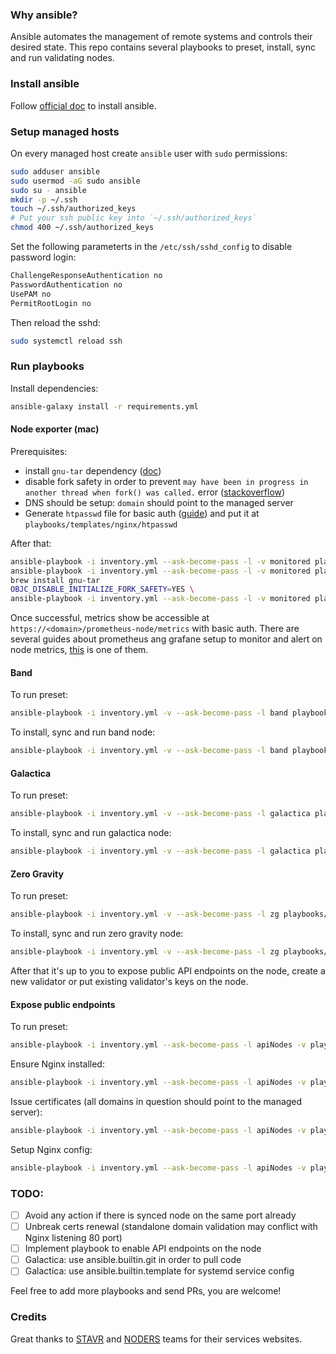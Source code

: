 ### Why ansible?
Ansible automates the management of remote systems and controls their desired
state. This repo contains several playbooks to preset, install, sync and
run validating nodes.

### Install ansible
Follow [official doc](https://docs.ansible.com/ansible/latest/installation_guide/intro_installation.html)
to install ansible.

### Setup managed hosts
On every managed host create `ansible` user with `sudo` permissions:
```bash
sudo adduser ansible
sudo usermod -aG sudo ansible
sudo su - ansible
mkdir -p ~/.ssh
touch ~/.ssh/authorized_keys
# Put your ssh public key into `~/.ssh/authorized_keys`
chmod 400 ~/.ssh/authorized_keys
```

Set the following parameterts in the `/etc/ssh/sshd_config` to disable password login:
```bash
ChallengeResponseAuthentication no
PasswordAuthentication no
UsePAM no
PermitRootLogin no
```
Then reload the sshd:
```bash
sudo systemctl reload ssh
```

### Run playbooks

Install dependencies:
```bash
ansible-galaxy install -r requirements.yml
```

#### Node exporter (mac)
Prerequisites:
 - install `gnu-tar` dependency
([doc](https://galaxy.ansible.com/ui/repo/published/prometheus/prometheus/content/role/node_exporter/))
 - disable fork safety in order to prevent
`may have been in progress in another thread when fork() was called.` error
([stackoverflow](https://stackoverflow.com/questions/50168647/multiprocessing-causes-python-to-crash-and-gives-an-error-may-have-been-in-progr))
 - DNS should be setup: `domain` should point to the managed server
 - Generate `htpasswd` file for basic auth ([guide](https://docs.nginx.com/nginx/admin-guide/security-controls/configuring-http-basic-authentication/)) and put it at `playbooks/templates/nginx/htpasswd`

After that:
```bash
ansible-playbook -i inventory.yml --ask-become-pass -l -v monitored playbooks/ensure-nginx.yml
ansible-playbook -i inventory.yml --ask-become-pass -l -v monitored playbooks/letsencrypt.yml
brew install gnu-tar
OBJC_DISABLE_INITIALIZE_FORK_SAFETY=YES \
ansible-playbook -i inventory.yml --ask-become-pass -l -v monitored playbooks/node-exp.yml
```

Once successful, metrics show be accessible at `https://<domain>/prometheus-node/metrics` with basic auth.
There are several guides about prometheus ang grafane setup to monitor and alert on node metrics,
[this](https://medium.com/@DanialEskandari/system-monitoring-with-prometheus-grafana-and-node-exporter-412027684564)
is one of them.

#### Band
To run preset:
```bash
ansible-playbook -i inventory.yml -v --ask-become-pass -l band playbooks/preset.yml
```

To install, sync and run band node:
```bash
ansible-playbook -i inventory.yml -v --ask-become-pass -l band playbooks/band/node.yml
```

#### Galactica
To run preset:
```bash
ansible-playbook -i inventory.yml -v --ask-become-pass -l galactica playbooks/preset.yml
```

To install, sync and run galactica node:
```bash
ansible-playbook -i inventory.yml -v --ask-become-pass -l galactica playbooks/galactica.yml
```

#### Zero Gravity
To run preset:
```bash
ansible-playbook -i inventory.yml -v --ask-become-pass -l zg playbooks/preset.yml
```
To install, sync and run zero gravity node:
```bash
ansible-playbook -i inventory.yml -v --ask-become-pass -l zg playbooks/zg.yml
```

After that it's up to you to expose public API endpoints on the node, create a
new validator or put existing validator's keys on the node.

#### Expose public endpoints
To run preset:
```bash
ansible-playbook -i inventory.yml --ask-become-pass -l apiNodes -v playbooks/preset.yml
```
Ensure Nginx installed:
```bash
ansible-playbook -i inventory.yml --ask-become-pass -l apiNodes -v playbooks/ensure-nginx.yml
```
Issue certificates (all domains in question should point to the managed server):
```bash
ansible-playbook -i inventory.yml --ask-become-pass -l apiNodes -v playbooks/api-node-letsencrypt.yml
```
Setup Nginx config:
```bash
ansible-playbook -i inventory.yml --ask-become-pass -l apiNodes -v playbooks/api-node-nginx.yml
```

### TODO:
- [ ] Avoid any action if there is synced node on the same port already
- [ ] Unbreak certs renewal (standalone domain validation may conflict with Nginx listening 80 port)
- [ ] Implement playbook to enable API endpoints on the node
- [ ] Galactica: use ansible.builtin.git in order to pull code
- [ ] Galactica: use ansible.builtin.template for systemd service config

Feel free to add more playbooks and send PRs, you are welcome!

### Credits
Great thanks to [STAVR](https://stavr-team.gitbook.io/nodes-guides) and
[NODERS](https://noders.services/) teams for their services websites.
